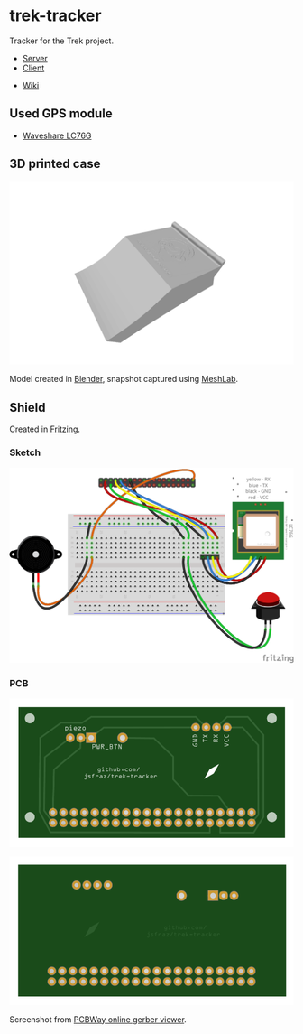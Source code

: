 # trek-tracker

Tracker for the Trek project.

- [Server](https://github.com/jsfraz/trek-server)
- [Client](https://github.com/jsfraz/trek-client)
<!--
- Visit an [instructable](TODO) to show how to build and configure the tracker.
-->
- [Wiki](https://github.com/jsfraz/trek-tracker/wiki)

## Used GPS module

- [Waveshare LC76G](https://www.waveshare.com/wiki/LC76G_GNSS_Module)

## 3D printed case

![1](cases/Yuki%20250%20CSR/case.png "1")

Model created in [Blender](https://www.blender.org/), snapshot captured using [MeshLab](https://www.meshlab.net/).

## Shield

Created in [Fritzing](https://fritzing.org/).

### Sketch

![Sketch](images/shield.png "Sketch")

### PCB

![PCB top](images/shield_pcb_top.png "PCB top")

![PCB bottom](images/shield_pcb_bottom.png "PCB bottom")

Screenshot from [PCBWay online gerber viewer](https://www.pcbway.com/project/OnlineGerberViewer.html).

<!--
### Schema

![Schema](images/shield_pcb_schema.png "Schema")
-->
